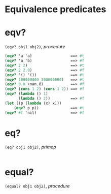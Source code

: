 Equivalence predicates
======================

# eqv?
`(eqv? obj1 obj2)`, *procedure*

```scheme
(eqv? 'a 'a)                 ==> #t
(eqv? 'a 'b)                 ==> #f
(eqv? 2 2)                   ==> #t
(eqv? 2 2.0)                 ==> #f
(eqv? '() '())               ==> #t
(eqv? 100000000 100000000)   ==> #t
(eqv? 0.0 +nan.0)            ==> #f
(eqv? (cons 1 2) (cons 1 2)) ==> #f
(eqv? (lambda () 1)
      (lambda () 2))         ==> #f
(let ((p (lambda (x) x)))
    (eqv? p p))              ==> #t
(eqv? #f 'nil)               ==> #f
```

# eq?
`(eq? obj1 obj2)`, *primop*

```scheme
```

# equal?
`(equal? obj1 obj2)`, *procedure*

```scheme
```
